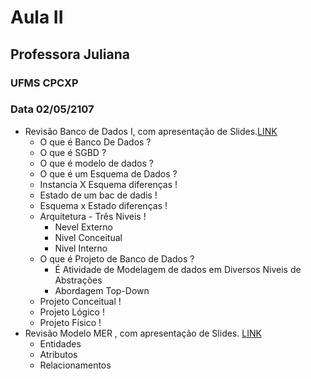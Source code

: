# Aula II
## Professora Juliana 
### UFMS CPCXP 
### Data 02/05/2107
  * Revisão Banco de Dados I, com apresentação de Slides.[LINK](https://github.com/rafaelgov95/BancoDeDadosII/blob/master/Slides/Aula1_Introducao.pdf) 
     * O que é Banco De Dados ? 
     * O que é SGBD ?
     * O que é modelo de dados ?
     * O que é um Esquema de Dados ?
     * Instancia X Esquema diferenças !
     * Estado de um bac de dadis !
     * Esquema x Estado diferenças !
     * Arquitetura - Três Niveis !
       - Nevel Externo
       - Nivel Conceitual
       - Nivel Interno
     * O que é Projeto de Banco de Dados ?
       - É Atividade de Modelagem de dados em Diversos Niveis de Abstrações
        * Abordagem Top-Down
     * Projeto Conceitual !
     * Projeto Lógico !
     * Projeto Físico !
   * Revisão Modelo MER , com apresentação de Slides. [LINK](https://github.com/rafaelgov95/BancoDeDadosII/blob/master/Slides/Aula2_MER.pdf)
      * Entidades
      * Atributos 
      * Relacionamentos
        
       
